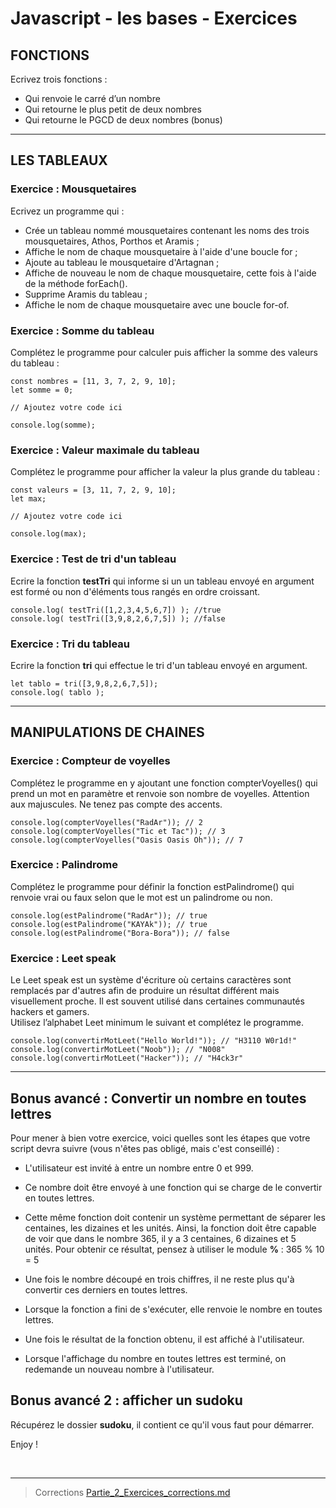 # Javascript - les bases - Exercices

## FONCTIONS

Ecrivez trois fonctions :

- Qui renvoie le carré d’un nombre
- Qui retourne le plus petit de deux nombres
- Qui retourne le PGCD de deux nombres (bonus)

<hr/>

## LES TABLEAUX

### Exercice : Mousquetaires

Ecrivez un programme qui :

- Crée un tableau nommé mousquetaires contenant les noms des trois mousquetaires, Athos, Porthos et Aramis ;
- Affiche le nom de chaque mousquetaire à l'aide d'une boucle for ;
- Ajoute au tableau le mousquetaire d'Artagnan ;
- Affiche de nouveau le nom de chaque mousquetaire, cette fois à l'aide de la méthode forEach().
- Supprime Aramis du tableau ;
- Affiche le nom de chaque mousquetaire avec une boucle for-of.


### Exercice : Somme du tableau

Complétez le programme pour calculer puis afficher la somme des valeurs du tableau :

    const nombres = [11, 3, 7, 2, 9, 10];
    let somme = 0;

    // Ajoutez votre code ici

    console.log(somme);

### Exercice : Valeur maximale du tableau

Complétez le programme pour afficher la valeur la plus grande du tableau :

    const valeurs = [3, 11, 7, 2, 9, 10];
    let max;

    // Ajoutez votre code ici

    console.log(max);

### Exercice : Test de tri d'un tableau

Ecrire la fonction **testTri** qui informe si un un tableau envoyé en argument est formé ou non d'éléments tous rangés en ordre croissant.

    console.log( testTri([1,2,3,4,5,6,7]) ); //true
    console.log( testTri([3,9,8,2,6,7,5]) ); //false

### Exercice : Tri du tableau

Ecrire la fonction **tri** qui effectue le tri d'un tableau envoyé en argument.

    let tablo = tri([3,9,8,2,6,7,5]);
    console.log( tablo );

<hr/>

## MANIPULATIONS DE CHAINES

### Exercice : Compteur de voyelles

Complétez le programme en y ajoutant une fonction compterVoyelles() qui prend un mot en paramètre et renvoie son nombre de voyelles. Attention aux majuscules. Ne tenez pas compte des accents.

    console.log(compterVoyelles("RadAr")); // 2
    console.log(compterVoyelles("Tic et Tac")); // 3
    console.log(compterVoyelles("Oasis Oasis Oh")); // 7

### Exercice : Palindrome

Complétez le programme pour définir la fonction estPalindrome() qui renvoie vrai ou faux selon que le mot est un palindrome ou non.

    console.log(estPalindrome("RadAr")); // true
    console.log(estPalindrome("KAYAk")); // true
    console.log(estPalindrome("Bora-Bora")); // false

### Exercice : Leet speak

Le Leet speak est un système d'écriture où certains caractères sont remplacés par d'autres afin de produire un  résultat différent mais visuellement proche. Il est souvent utilisé dans certaines communautés hackers et gamers. <br/>
Utilisez l’alphabet Leet minimum le suivant et complétez le programme.

    console.log(convertirMotLeet("Hello World!")); // "H3110 W0r1d!"
    console.log(convertirMotLeet("Noob")); // "N008"
    console.log(convertirMotLeet("Hacker")); // "H4ck3r"

<hr/>

## Bonus avancé : Convertir un nombre en toutes lettres

Pour mener à bien votre exercice, voici quelles sont les étapes que votre script devra suivre (vous n'êtes pas obligé, mais c'est conseillé) :

- L'utilisateur est invité à entre un nombre entre 0 et 999.

- Ce nombre doit être envoyé à une fonction qui se charge de le convertir en toutes lettres.

- Cette même fonction doit contenir un système permettant de séparer les centaines, les dizaines et les unités. Ainsi, la fonction doit être capable de voir que dans le nombre 365, il y a 3 centaines, 6 dizaines et 5 unités. Pour obtenir ce résultat, pensez à utiliser le module **%** : 365 % 10 = 5

- Une fois le nombre découpé en trois chiffres, il ne reste plus qu'à convertir ces derniers en toutes lettres.

- Lorsque la fonction a fini de s'exécuter, elle renvoie le nombre en toutes lettres.

- Une fois le résultat de la fonction obtenu, il est affiché à l'utilisateur.

- Lorsque l'affichage du nombre en toutes lettres est terminé, on redemande un nouveau nombre à l'utilisateur.

## Bonus avancé 2 : afficher un sudoku

Récupérez le dossier **sudoku**, il contient ce qu'il vous faut pour démarrer.

Enjoy !

<br/>
<hr/>

> Corrections [Partie_2_Exercices_corrections.md](Partie_2_Exercices_corrections.md)
